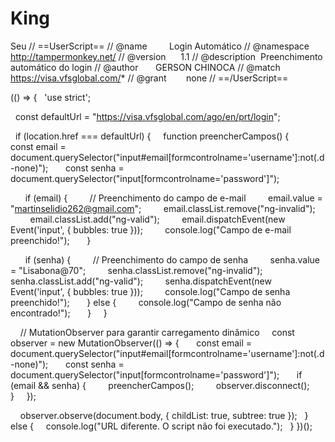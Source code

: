 # King
Seu
// ==UserScript==
// @name         Login Automático
// @namespace    http://tampermonkey.net/
// @version      1.1
// @description  Preenchimento automático do login
// @author       GERSON CHINOCA
// @match        https://visa.vfsglobal.com/*
// @grant        none
// ==/UserScript==

(() => {
  'use strict';

  const defaultUrl = "https://visa.vfsglobal.com/ago/en/prt/login";

  if (location.href === defaultUrl) {
    function preencherCampos() {
      const email = document.querySelector("input#email[formcontrolname='username']:not(.d-none)");
      const senha = document.querySelector("input[formcontrolname='password']");

      if (email) {
        // Preenchimento do campo de e-mail
        email.value = "martinselidio262@gmail.com";
        email.classList.remove("ng-invalid");
        email.classList.add("ng-valid");
        email.dispatchEvent(new Event('input', { bubbles: true }));
        console.log("Campo de e-mail preenchido!");
      }

      if (senha) {
        // Preenchimento do campo de senha
        senha.value = "Lisabona@70";
        senha.classList.remove("ng-invalid");
        senha.classList.add("ng-valid");
        senha.dispatchEvent(new Event('input', { bubbles: true }));
        console.log("Campo de senha preenchido!");
      } else {
        console.log("Campo de senha não encontrado!");
      }
    }

    // MutationObserver para garantir carregamento dinâmico
    const observer = new MutationObserver(() => {
      const email = document.querySelector("input#email[formcontrolname='username']:not(.d-none)");
      const senha = document.querySelector("input[formcontrolname='password']");
      if (email && senha) {
        preencherCampos();
        observer.disconnect();
      }
    });

    observer.observe(document.body, { childList: true, subtree: true });
  } else {
    console.log("URL diferente. O script não foi executado.");
  }
})();
